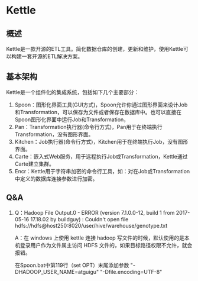 # Kettle

## 概述

​	Kettle是一款开源的ETL工具。简化数据仓库的创建，更新和维护，使用Kettle可以构建一套开源的ETL解决方案。

## 基本架构

Kettle是一个组件化的集成系统，包括如下几个主要部分：

1. Spoon：图形化界面工具(GUI方式)，Spoon允许你通过图形界面来设计Job和Transformation，可以保存为文件或者保存在数据库中。也可以直接在Spoon图形化界面中运行Job和Transformation，
2. Pan：Transformation执行器(命令行方式)，Pan用于在终端执行Transformation，没有图形界面。
3. Kitchen：Job执行器(命令行方式)，Kitchen用于在终端执行Job，没有图形界面。
4. Carte：嵌入式Web服务，用于远程执行Job或Transformation，Kettle通过Carte建立集群。
5. Encr：Kettle用于字符串加密的命令行工具，如：对在Job或Transformation中定义的数据库连接参数进行加密。

## Q&A

1. Q：Hadoop File Output.0 - ERROR (version 7.1.0.0-12, build 1 from 2017-05-16 17.18.02 by buildguy) : Couldn't open file hdfs://hdfs@host250:8020/user/hive/warehouse/genotype.txt

   A：在 windows 上使用 kettle 连接 hadoop 写文件的时候，默认使用的是本机登录用户作为文件属主访问 HDFS 文件的，如果目标路径权限不允许，就会报错。

   在Spoon.bat中第119行（set OPT）末尾添加参数
   "-DHADOOP_USER_NAME=atguigu" "-Dfile.encoding=UTF-8"